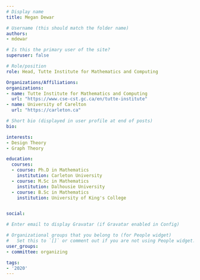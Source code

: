 ```yaml
---
# Display name
title: Megan Dewar

# Username (this should match the folder name)
authors:
- mdewar

# Is this the primary user of the site?
superuser: false

# Role/position
role: Head, Tutte Institute for Mathematics and Computing

Organizations/Affiliations:
organizations:
- name: Tutte Institute for Mathematics and Computing
  url: "https://www.cse-cst.gc.ca/en/tutte-institute"
- name: University of Carelton
  url: "https://carleton.ca"

# Short bio (displayed in user profile at end of posts)
bio: 

interests:
- Design Theory
- Graph Theory

education:
  courses:
  - course: Ph.D in Mathematics
    institution: Carleton University
  - course: M.Sc in Mathematics
    institution: Dalhousie University
  - course: B.Sc in Mathematics
    institution: University of King's College


social:

# Enter email to display Gravatar (if Gravatar enabled in Config)

# Organizational groups that you belong to (for People widget)
#   Set this to `[]` or comment out if you are not using People widget.
user_groups:
- committee: organizing

tags:
- '2020'
---
```

